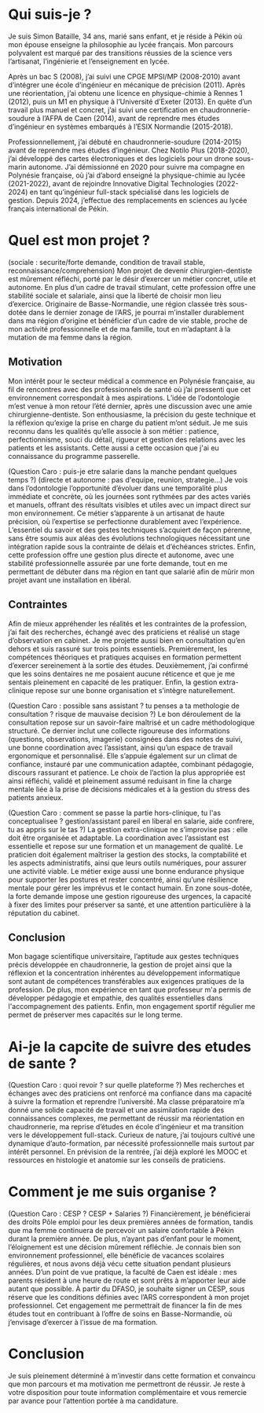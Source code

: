 # Qui suis-je ?
Je suis Simon Bataille, 34 ans, marié sans enfant, et je réside à Pékin où mon épouse enseigne la philosophie au lycée français. Mon parcours polyvalent est marqué par des transitions réussies de la science vers l’artisanat, l’ingénierie et l’enseignement en lycée.

Après un bac S (2008), j’ai suivi une CPGE MPSI/MP (2008-2010) avant d’intégrer une école d’ingénieur en mécanique de précision (2011). Après une réorientation, j’ai obtenu une licence en physique-chimie à Rennes 1 (2012), puis un M1 en physique à l’Université d’Exeter (2013). En quête d’un travail plus manuel et concret, j’ai suivi une certification en chaudronnerie-soudure à l’AFPA de Caen (2014), avant de reprendre mes études d’ingénieur en systèmes embarqués à l’ESIX Normandie (2015-2018).

Professionnellement, j’ai débuté en chaudronnerie-soudure (2014-2015) avant de reprendre mes études d’ingénieur. Chez Notilo Plus (2018-2020), j’ai développé des cartes électroniques et des logiciels pour un drone sous-marin autonome. J’ai démissionné en 2020 pour suivre ma compagne en Polynésie française, où j’ai d’abord enseigné la physique-chimie au lycée (2021-2022), avant de rejoindre Innovative Digital Technologies (2022-2024) en tant qu’ingénieur full-stack spécialisé dans les logiciels de gestion. Depuis 2024, j’effectue des remplacements en sciences au lycée français international de Pékin.


# Quel est mon projet ?
(sociale : securite/forte demande, condition de travail stable, reconnaissance/comprehension)
Mon projet de devenir chirurgien-dentiste est mûrement réfléchi, porté par le désir d’exercer un métier concret, utile et autonome. En plus d’un cadre de travail stimulant, cette profession offre une stabilité sociale et salariale, ainsi que la liberté de choisir mon lieu d’exercice. Originaire de Basse-Normandie, une région classée très sous-dotée dans le dernier zonage de l’ARS, je pourrai m’installer durablement dans ma région d’origine et bénéficier d’un cadre de vie stable, proche de mon activité professionnelle et de ma famille, tout en m’adaptant à la mutation de ma femme dans la région.

## Motivation
Mon intérêt pour le secteur médical a commence en Polynésie française, au fil de rencontres avec des professionnels de santé où j’ai pressenti que cet environnement correspondait à mes aspirations. L’idée de l’odontologie m’est venue à mon retour l’été dernier, après une discussion avec une amie chirurgienne-dentiste. Son enthousiasme, la précision du geste technique et la réflexion qu’exige la prise en charge du patient m’ont séduit. Je me suis reconnu dans les qualités qu’elle associe à son métier : patience, perfectionnisme, souci du détail, rigueur et gestion des relations avec les patients et les assistants. Cette aussi a cette occasion que j'ai eu connaissance du programme passerelle.

(Question Caro : puis-je etre salarie dans la manche pendant quelques temps ?)
(directe et autonome : pas d'equipe, reunion, strategie...)
Je vois dans l’odontologie l’opportunité d’évoluer dans une temporalité plus immédiate et concrète, où les journées sont rythmées par des actes variés et manuels, offrant des résultats visibles et utiles avec un impact direct sur mon environnement. Ce métier s’apparente à un artisanat de haute précision, où l’expertise se perfectionne durablement avec l’expérience. L’essentiel du savoir et des gestes techniques s’acquiert de façon pérenne, sans être soumis aux aléas des évolutions technologiques nécessitant une intégration rapide sous la contrainte de délais et d’échéances strictes. Enfin, cette profession offre une gestion plus directe et autonome, avec une stabilité professionnelle assurée par une forte demande, tout en me permettant de débuter dans ma région en tant que salarié afin de mûrir mon projet avant une installation en libéral.

## Contraintes
Afin de mieux appréhender les réalités et les contraintes de la profession, j’ai fait des recherches, échangé avec des praticiens et réalisé un stage d’observation en cabinet. Je me projette aussi bien en consultation qu’en dehors et suis rassuré sur trois points essentiels. Premièrement, les compétences théoriques et pratiques acquises en formation permettent d’exercer sereinement à la sortie des études. Deuxièmement, j’ai confirmé que les soins dentaires ne me posaient aucune réticence et que je me sentais pleinement en capacité de les pratiquer. Enfin, la gestion extra-clinique repose sur une bonne organisation et s’intègre naturellement.

(Question Caro : possible sans assistant ? tu penses a ta methologie de consultation ? risque de mauvaise decision ?)
Le bon déroulement de la consultation repose sur un savoir-faire maîtrisé et un cadre méthodologique structuré. Ce dernier inclut une collecte rigoureuse des informations (questions, observations, imagerie) consignées dans des notes de suivi, une bonne coordination avec l’assistant, ainsi qu’un espace de travail ergonomique et personnalisé. Elle s’appuie également sur un climat de confiance, instauré par une communication adaptée, combinant pédagogie, discours rassurant et patience. Le choix de l’action la plus appropriée est ainsi réfléchi, validé et pleinement assumé reduisant in fine la charge mentale liée à la prise de décisions médicales et à la gestion du stress des patients anxieux.

(Question Caro : comment se passe la partie hors-clinique, tu l'as conceptualisee ? gestion/assistant pareil en liberal en salarie, aide confrere, tu as appris sur le tas ?)
La gestion extra-clinique ne s’improvise pas : elle doit être organisée et adaptable. La coordination avec l’assistant est essentielle et repose sur une formation et un management de qualité. Le praticien doit également maîtriser la gestion des stocks, la comptabilité et les aspects administratifs, ainsi que leurs outils numériques, pour assurer une activité viable. Le métier exige aussi une bonne endurance physique pour supporter les postures et rester concentré, ainsi qu’une résilience mentale pour gérer les imprévus et le contact humain. En zone sous-dotée, la forte demande impose une gestion rigoureuse des urgences, la capacité à fixer des limites pour préserver sa santé, et une attention particulière à la réputation du cabinet.

## Conclusion
Mon bagage scientifique universitaire, l’aptitude aux gestes techniques précis développée en chaudronnerie, la gestion de projet ainsi que la réflexion et la concentration inhérentes au développement informatique sont autant de compétences transférables aux exigences pratiques de la profession. De plus, mon expérience en tant que professeur m'a permis de développer pédagogie et empathie, des qualités essentielles dans l'accompagnement des patients. Enfin, mon engagement sportif régulier me permet de préserver mes capacités sur le long terme.


# Ai-je la capcite de suivre des etudes de sante ?
(Question Caro : quoi revoir ? sur quelle plateforme ?)
Mes recherches et échanges avec des praticiens ont renforcé ma confiance dans ma capacité à suivre la formation et reprendre l’université. Ma classe préparatoire m’a donné une solide capacité de travail et une assimilation rapide des connaissances complexes, me permettant de réussir ma réorientation en chaudronnerie, ma reprise d’études en école d’ingénieur et ma transition vers le développement full-stack. Curieux de nature, j’ai toujours cultivé une dynamique d’auto-formation, par nécessité professionnelle mais surtout par intérêt personnel. En prévision de la rentrée, j’ai déjà exploré les MOOC et ressources en histologie et anatomie sur les conseils de praticiens.

# Comment je me suis organise ?
(Question Caro : CESP ? CESP + Salaries ?)
Financièrement, je bénéficierai des droits Pôle emploi pour les deux premières années de formation, tandis que ma femme continuera de percevoir un salaire confortable à Pékin durant la première année. De plus, n’ayant pas d’enfant pour le moment, l’éloignement est une décision mûrement réfléchie. Je connais bien son environnement professionnel, elle bénéficie de vacances scolaires régulières, et nous avons déjà vécu cette situation pendant plusieurs années. D’un point de vue pratique, la faculté de Caen est idéale : mes parents résident à une heure de route et sont prêts à m’apporter leur aide autant que possible. À partir du DFASO, je souhaite signer un CESP, sous réserve que les conditions définies avec l’ARS correspondent à mon projet professionnel. Cet engagement me permettrait de financer la fin de mes études tout en contribuant à l’offre de soins en Basse-Normandie, où j’envisage d’exercer à l’issue de ma formation.

# Conclusion
Je suis pleinement déterminé à m’investir dans cette formation et convaincu que mon parcours et ma motivation me permettront de réussir. Je reste à votre disposition pour toute information complémentaire et vous remercie par avance pour l’attention portée à ma candidature.
